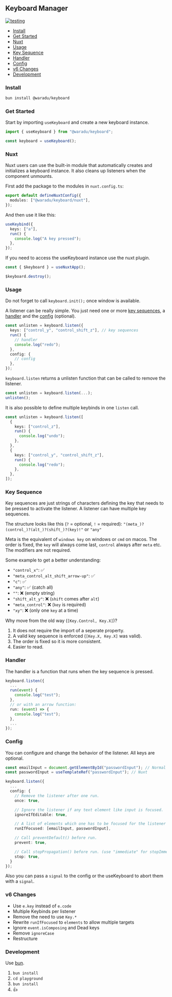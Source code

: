 ## Keyboard Manager

[![testing](https://github.com/Waradu/keyboard/actions/workflows/testing.yml/badge.svg)](https://github.com/Waradu/keyboard/actions/workflows/testing.yml)

- [Install](#install)
- [Get Started](#get-started)
- [Nuxt](#nuxt)
- [Usage](#usage)
- [Key Sequence](#key-sequence)
- [Handler](#handler)
- [Config](#config)
- [v6 Changes](#v6-changes)
- [Development](#development)

### Install

```bash
bun install @waradu/keyboard
```

### Get Started

Start by importing `useKeyboard` and create a new keyboard instance.

```ts
import { useKeyboard } from "@waradu/keyboard";

const keyboard = useKeyboard();
```

### Nuxt

Nuxt users can use the built-in module that automatically creates and initializes a keyboard instance. It also cleans up listeners when the component unmounts.

First add the package to the modules in `nuxt.config.ts`:

```ts
export default defineNuxtConfig({
  modules: ["@waradu/keyboard/nuxt"],
});
```

And then use it like this:

```ts
useKeybind({
  keys: ["a"],
  run() {
    console.log("A key pressed");
  },
});
```

If you need to access the useKeyboard instance use the nuxt plugin.

```ts
const { $keyboard } = useNuxtApp();

$keyboard.destroy();
```

### Usage

Do not forget to call `keyboard.init();` once window is available.

A listener can be really simple. You just need one or more [key sequences](#key-sequence), a [handler](#handler) and the [config](#config) (optional).

```ts
const unlisten = keyboard.listen({
  keys: ["control_y", "control_shift_z"], // key sequences
  run() {
    // handler
    console.log("redo");
  },
  config: {
    // config
  },
});
```

`keyboard.listen` returns a unlisten function that can be called to remove the listener.

```ts
const unlisten = keyboard.listen(...);
unlisten();
```

It is also possible to define multiple keybinds in one `listen` call.

```ts
const unlisten = keyboard.listen([
  {
    keys: ["control_z"],
    run() {
      console.log("undo");
    },
  },
  {
    keys: ["control_y", "control_shift_z"],
    run() {
      console.log("redo");
    },
  },
]);
```

### Key Sequence

Key sequences are just strings of characters defining the key that needs to be pressed to activate the listener. A listener can have multiple key sequences.

The structure looks like this (`?` = optional, `!` = required):
`"(meta_)?(control_)?(alt_)?(shift_)?(key)!"` or `"any"`

Meta is the equivalent of `windows key` on windows or `cmd` on macos.
The order is fixed, the `key` will always come last, `control` always after `meta` etc. The modifiers are not required.

Some example to get a better understanding:

- `"control_x"`: ✅
- `"meta_control_alt_shift_arrow-up"`: ✅
- `"c"`: ✅
- `"any"`: ✅ (catch all)
- `""`: ❌ (empty string)
- `"shift_alt_y"`: ❌ (`shift` comes after `alt`)
- `"meta_control"`: ❌ (`key` is required)
- `"xy"`: ❌ (only one `key` at a time)

Why move from the old way (`[Key.Control, Key.X]`)?

1. It does not require the import of a seperate property.
2. A valid key sequence is enforced (`[Key.X, Key.X]` was valid).
3. The order is fixed so it is more consistent.
4. Easier to read.

### Handler

The handler is a function that runs when the key sequence is pressed.

```ts
keyboard.listen({
  ...
  run(event) {
    console.log("test");
  },
  // or with an arrow function:
  run: (event) => {
    console.log("test");
  },
  ...
});
```

### Config

You can configure and change the behavior of the listener. All keys are optional.

```ts
const emailInput = document.getElementById("passwordInput"); // Normal
const passwordInput = useTemplateRef("passwordInput"); // Nuxt

keyboard.listen({
  ...
  config: {
    // Remove the listener after one run.
    once: true,

    // Ignore the listener if any text element like input is focused.
    ignoreIfEditable: true,

    // A list of elements which one has to be focused for the listener to run.
    runIfFocused: [emailInput, passwordInput],

    // Call preventDefault() before run.
    prevent: true,

    // Call stopPropagation() before run. (use "immediate" for stopImmediatePropagation() and "both" for both).
    stop: true,
  }
});
```

Also you can pass a `signal` to the config or the useKeyboard to abort them with a `signal`.

### v6 Changes

- Use `e.key` instead of `e.code`
- Multiple Keybinds per listener
- Remove the need to use `Key.*`
- Rewrite `runIfFocused` to `elements` to allow multiple targets
- Ignore `event.isComposing` and Dead keys
- Remove `ignoreCase`
- Restructure

### Development

Use [bun](https://bun.sh).

1. `bun install`
2. `cd playground`
3. `bun install`
4. 👍
